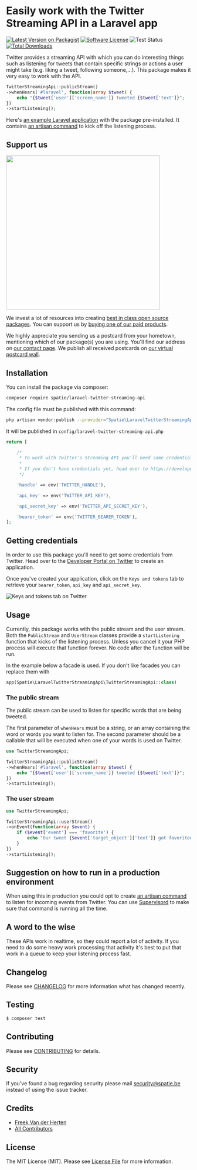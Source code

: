 # Easily work with the Twitter Streaming API in a Laravel app

[![Latest Version on Packagist](https://img.shields.io/packagist/v/spatie/laravel-twitter-streaming-api.svg?style=flat-square)](https://packagist.org/packages/spatie/laravel-twitter-streaming-api)
[![Software License](https://img.shields.io/badge/license-MIT-brightgreen.svg?style=flat-square)](LICENSE.md)
![Test Status](https://img.shields.io/github/workflow/status/spatie/laravel-twitter-streaming-api/run-tests?label=tests&style=flat-square)
[![Total Downloads](https://img.shields.io/packagist/dt/spatie/laravel-twitter-streaming-api.svg?style=flat-square)](https://packagist.org/packages/spatie/laravel-twitter-streaming-api)

Twitter provides a streaming API with which you can do interesting things such as listening for tweets that contain
specific strings or actions a user might take (e.g. liking a tweet, following someone,...). This package makes it very
easy to work with the API.

```php
TwitterStreamingApi::publicStream()
->whenHears('#laravel', function(array $tweet) {
    echo "{$tweet['user']['screen_name']} tweeted {$tweet['text']}";
})
->startListening();
```

Here's [an example Laravel application](https://github.com/spatie/laravel-twitter-streaming-api-example-app) with the
package pre-installed. It
contains [an artisan command](https://github.com/spatie/laravel-twitter-streaming-api-example-app/blob/master/app/Console/Commands/ListenForHashTags.php)
to kick off the listening process.

## Support us

[<img src="https://github-ads.s3.eu-central-1.amazonaws.com/laravel-twitter-streaming-api.jpg?t=1" width="419px" />](https://spatie.be/github-ad-click/laravel-twitter-streaming-api)

We invest a lot of resources into creating [best in class open source packages](https://spatie.be/open-source). You can
support us by [buying one of our paid products](https://spatie.be/open-source/support-us).

We highly appreciate you sending us a postcard from your hometown, mentioning which of our package(s) you are using.
You'll find our address on [our contact page](https://spatie.be/about-us). We publish all received postcards
on [our virtual postcard wall](https://spatie.be/open-source/postcards).

## Installation

You can install the package via composer:

``` bash
composer require spatie/laravel-twitter-streaming-api
```

The config file must be published with this command:

```bash
php artisan vendor:publish --provider="Spatie\LaravelTwitterStreamingApi\TwitterStreamingApiServiceProvider" --tag="config"
```

It will be published in `config/laravel-twitter-streaming-api.php`

```php
return [

    /*
     * To work with Twitter's Streaming API you'll need some credentials.
     *
     * If you don't have credentials yet, head over to https://developers.twitter.com/
     */

    'handle' => env('TWITTER_HANDLE'),

    'api_key' => env('TWITTER_API_KEY'),

    'api_secret_key' => env('TWITTER_API_SECRET_KEY'),

    'bearer_token' => env('TWITTER_BEARER_TOKEN'),
];
```

## Getting credentials

In order to use this package you'll need to get some credentials from Twitter. Head over to
the [Developer Portal on Twitter](https://developers.twitter.com/) to create an application.

Once you've created your application, click on the `Keys and tokens` tab to retrieve your `bearer_token`, `api_key`
and `api_secret_key`.

![Keys and tokens tab on Twitter](docs/tokens.png)

## Usage

Currently, this package works with the public stream and the user stream. Both the `PublicStream` and `UserStream`
classes provide a `startListening` function that kicks of the listening process. Unless you cancel it your PHP process
will execute that function forever. No code after the function will be run.

In the example below a facade is used. If you don't like facades you can replace them with

```php
app(Spatie\LaravelTwitterStreamingApi\TwitterStreamingApi::class)
```

### The public stream

The public stream can be used to listen for specific words that are being tweeted.

The first parameter of `whenHears` must be a string, or an array containing the word or words you want to listen for. The
second parameter should be a callable that will be executed when one of your words is used on Twitter.

```php
use TwitterStreamingApi;

TwitterStreamingApi::publicStream()
->whenHears('#laravel', function(array $tweet) {
    echo "{$tweet['user']['screen_name']} tweeted {$tweet['text']}";
})
->startListening();
```

### The user stream

```php
use TwitterStreamingApi;

TwitterStreamingApi::userStream()
->onEvent(function(array $event) {
    if ($event['event'] === 'favorite') {
        echo "Our tweet {$event['target_object']['text']} got favorited by {$event['source']['screen_name']}";
    }
})
->startListening();
```

## Suggestion on how to run in a production environment

When using this in production you could opt to
create [an artisan command](https://github.com/spatie/laravel-twitter-streaming-api-example-app/blob/8175995/app/Console/Commands/ListenForHashTags.php)
to listen for incoming events from Twitter. You can use [Supervisord](http://supervisord.org/) to make sure that command
is running all the time.

## A word to the wise

These APIs work in realtime, so they could report a lot of activity. If you need to do some heavy work processing that
activity it's best to put that work in a queue to keep your listening process fast.

## Changelog

Please see [CHANGELOG](CHANGELOG.md) for more information what has changed recently.

## Testing

``` bash
$ composer test
```

## Contributing

Please see [CONTRIBUTING](https://github.com/spatie/.github/blob/main/CONTRIBUTING.md) for details.

## Security

If you've found a bug regarding security please mail [security@spatie.be](mailto:security@spatie.be) instead of using the issue tracker.

## Credits

- [Freek Van der Herten](https://github.com/freekmurze)
- [All Contributors](../../contributors)

## License

The MIT License (MIT). Please see [License File](LICENSE.md) for more information.
